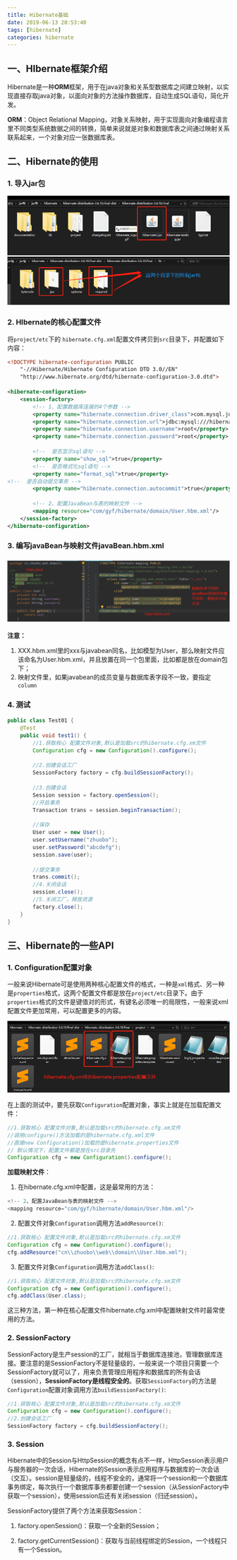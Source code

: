 ```yaml
---
title: Hibernate基础
date: 2019-06-13 20:53:40
tags: [hibernate]
categories: hibernate
---
```


## 一、HIbernate框架介绍

Hibernate是一种**ORM**框架，用于在java对象和关系型数据库之间建立映射，以实现直接存取java对象，以面向对象的方法操作数据库，自动生成SQL语句，简化开发。

**ORM**：Object Relational Mapping，对象关系映射，用于实现面向对象编程语言里不同类型系统数据之间的转换，简单来说就是对象和数据库表之间通过映射关系联系起来，一个对象对应一张数据库表。

## 二、Hibernate的使用

### 1. 导入jar包

<img src="Hibernate基础/1.png">

<img src="Hibernate基础/2.png">

### 2. HIbernate的核心配置文件

将`project/etc`下的 `hibernate.cfg.xml`配置文件拷贝到`src`目录下，并配置如下内容：

```xml
<!DOCTYPE hibernate-configuration PUBLIC
	"-//Hibernate/Hibernate Configuration DTD 3.0//EN"
	"http://www.hibernate.org/dtd/hibernate-configuration-3.0.dtd">

<hibernate-configuration>
	<session-factory>
		<!-- 1、配置数据库连接的4个参数 -->
		<property name="hibernate.connection.driver_class">com.mysql.jdbc.Driver</property>
		<property name="hibernate.connection.url">jdbc:mysql:///hibernate</property>
		<property name="hibernate.connection.username">root</property>
		<property name="hibernate.connection.password">root</property>
		
		<!--  是否显示sql语句 -->
		<property name="show_sql">true</property>
		<!--  是否格式化sql语句 -->
		<property name="format_sql">true</property>
<!--  是否自动提交事务 -->
		<property name="hibernate.connection.autocommit">true</property>
		
		<!-- 2、配置JavaBean与表的映射文件 -->
		<mapping resource="com/gyf/hibernate/domain/User.hbm.xml"/>
	</session-factory>
</hibernate-configuration>
```

### 3. 编写javaBean与映射文件javaBean.hbm.xml

### <img src="Hibernate基础/3.png">

**注意：**

1. XXX.hbm.xml里的xxx与javabean同名，比如模型为User，那么映射文件应该命名为User.hbm.xml，并且放置在同一个包里面，比如都是放在domain包下；
2. 映射文件里，如果javabean的成员变量与数据库表字段不一致，要指定`column`

### 4. 测试

```java
public class Test01 {
    @Test
    public void test1() {
        //1.获取核心 配置文件对象,默认是加载src的hibernate.cfg.xm文件
        Configuration cfg = new Configuration().configure();

        //2.创建会话工厂
        SessionFactory factory = cfg.buildSessionFactory();

        //3.创建会话
        Session session = factory.openSession();
        //开启事务
        Transaction trans = session.beginTransaction();

        //保存
        User user = new User();
        user.setUsername("zhuobo");
        user.setPassword("abcdefg");
        session.save(user);

        //提交事务
        trans.commit();
        //4.关闭会话
        session.close();
        //5.关闭工厂，释放资源
        factory.close();
    }
}
```

## 三、Hibernate的一些API

### 1. Configuration配置对象

一般来说Hibernate可是使用两种核心配置文件的格式，一种是`xml`格式、另一种是`properties`格式，这两个配置文件都是放在`project/etc`目录下。由于`properties`格式的文件是键值对的形式，有键名必须唯一的局限性，一般来说xml配置文件更加常用，可以配置更多的内容。

<img src="Hibernate基础/4.png">

在上面的测试中，要先获取`Configuration`配置对象，事实上就是在加载配置文件：

```java
//1.获取核心 配置文件对象,默认是加载src的hibernate.cfg.xm文件
//调用configure()方法加载的是hibernate.cfg.xml文件
//直接new Configuration()加载的是hibernate.properties文件
// 默认情况下，配置文件都是放在src目录先
Configuration cfg = new Configuration().configure();
```

**加载映射文件**：

1. 在hibernate.cfg.xml中配置，这是最常用的方法：

```java
<!-- 2、配置JavaBean与表的映射文件 -->
<mapping resource="com/gyf/hibernate/domain/User.hbm.xml"/>
```

2. 配置文件对象`Configuration`调用方法`addResource()`:

```java
//1.获取核心 配置文件对象,默认是加载src的hibernate.cfg.xm文件
Configuration cfg = new Configuration().configure(); 
cfg.addResource("cn\\zhuobo\\web\\domain\\User.hbm.xml");
```

3. 配置文件对象`Configuration`调用方法`addClass()`:

```java
//1.获取核心 配置文件对象,默认是加载src的hibernate.cfg.xm文件
Configuration cfg = new Configuration().configure();
cfg.addClass(User.class);
```

这三种方法，第一种在核心配置文件hibernate.cfg.xml中配置映射文件时最常使用的方法。

### 2. SessionFactory

SessionFactory是生产session的工厂，就相当于数据库连接池，管理数据库连接。要注意的是SessionFactory不是轻量级的，一般来说一个项目只需要一个SessionFactory就可以了，用来负责管理应用程序和数据库的所有会话（session），**SessionFactory是线程安全的**。获取`SessionFactory`的方法是`Configuration`配置对象调用方法`buildSessionFactory()`:

```java
//1.获取核心 配置文件对象,默认是加载src的hibernate.cfg.xm文件
Configuration cfg = new Configuration().configure(); 
//2.创建会话工厂
SessionFactory factory = cfg.buildSessionFactory();
```



### 3. Session

Hibernate中的Session与HttpSession的概念有点不一样，HttpSession表示用户与服务器的一次会话，Hibernate的Session表示应用程序与数据库的一次会话（交互）。session是轻量级的，线程不安全的，通常将一个session和一个数据库事务绑定，每次执行一个数据库事务都要创建一个session（从SessionFactory中获取一个session），使用session后还有关闭session（归还session）。

SessionFactory提供了两个方法来获取Session：

1. factory.openSession()：获取一个全新的Session；

2. factory.getCurrentSession()：获取与当前线程绑定的Session，一个线程只有一个Session。

   

